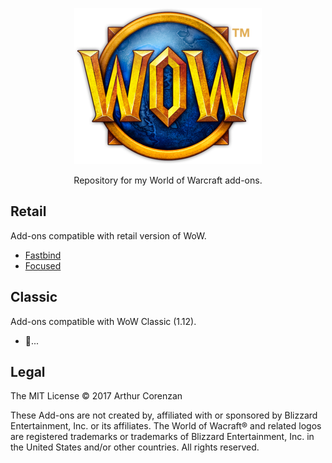 <p align="center"><img src="wow.png" height="250" width="300"></p>
<p align="center">Repository for my World of Warcraft add-ons.</p>

## Retail

Add-ons compatible with retail version of WoW.

- [Fastbind](/retail/Fastbind)
- [Focused](/retail/Focused)

## Classic

Add-ons compatible with WoW Classic (1.12).

- 🚧...

## Legal

The MIT License © 2017 Arthur Corenzan

These Add-ons are not created by, affiliated with or sponsored by Blizzard Entertainment, Inc. or its affiliates. The World of Wacraft® and related logos are registered trademarks or trademarks of Blizzard Entertainment, Inc. in the United States and/or other countries. All rights reserved.
